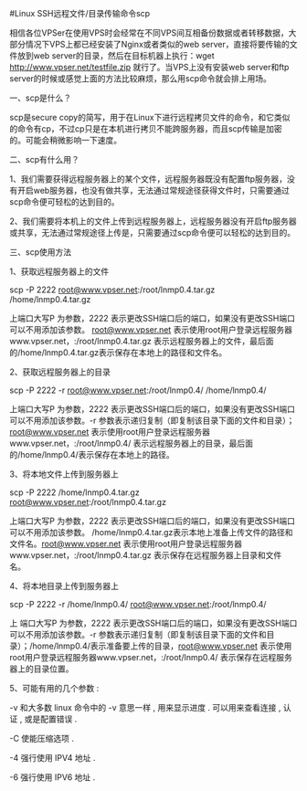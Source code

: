 #Linux SSH远程文件/目录传输命令scp

相信各位VPSer在使用VPS时会经常在不同VPS间互相备份数据或者转移数据，大部分情况下VPS上都已经安装了Nginx或者类似的web server，直接将要传输的文件放到web server的目录，然后在目标机器上执行：wget http://www.vpser.net/testfile.zip 就行了。当VPS上没有安装web server和ftp server的时候或感觉上面的方法比较麻烦，那么用scp命令就会排上用场。

一、scp是什么？

scp是secure copy的简写，用于在Linux下进行远程拷贝文件的命令，和它类似的命令有cp，不过cp只是在本机进行拷贝不能跨服务器，而且scp传输是加密的。可能会稍微影响一下速度。

二、scp有什么用？

1、我们需要获得远程服务器上的某个文件，远程服务器既没有配置ftp服务器，没有开启web服务器，也没有做共享，无法通过常规途径获得文件时，只需要通过scp命令便可轻松的达到目的。

2、我们需要将本机上的文件上传到远程服务器上，远程服务器没有开启ftp服务器或共享，无法通过常规途径上传是，只需要通过scp命令便可以轻松的达到目的。

三、scp使用方法

1、获取远程服务器上的文件

scp -P 2222 root@www.vpser.net:/root/lnmp0.4.tar.gz /home/lnmp0.4.tar.gz

上端口大写P 为参数，2222 表示更改SSH端口后的端口，如果没有更改SSH端口可以不用添加该参数。 root@www.vpser.net 表示使用root用户登录远程服务器www.vpser.net，:/root/lnmp0.4.tar.gz 表示远程服务器上的文件，最后面的/home/lnmp0.4.tar.gz表示保存在本地上的路径和文件名。

2、获取远程服务器上的目录

scp -P 2222 -r root@www.vpser.net:/root/lnmp0.4/ /home/lnmp0.4/

上端口大写P 为参数，2222 表示更改SSH端口后的端口，如果没有更改SSH端口可以不用添加该参数。-r 参数表示递归复制（即复制该目录下面的文件和目录）；root@www.vpser.net 表示使用root用户登录远程服务器www.vpser.net，:/root/lnmp0.4/ 表示远程服务器上的目录，最后面的/home/lnmp0.4/表示保存在本地上的路径。

3、将本地文件上传到服务器上

scp -P 2222 /home/lnmp0.4.tar.gz root@www.vpser.net:/root/lnmp0.4.tar.gz

上端口大写P 为参数，2222 表示更改SSH端口后的端口，如果没有更改SSH端口可以不用添加该参数。 /home/lnmp0.4.tar.gz表示本地上准备上传文件的路径和文件名。root@www.vpser.net 表示使用root用户登录远程服务器www.vpser.net，:/root/lnmp0.4.tar.gz 表示保存在远程服务器上目录和文件名。

4、将本地目录上传到服务器上

scp -P 2222 -r /home/lnmp0.4/ root@www.vpser.net:/root/lnmp0.4/

上 端口大写P 为参数，2222 表示更改SSH端口后的端口，如果没有更改SSH端口可以不用添加该参数。-r 参数表示递归复制（即复制该目录下面的文件和目录）；/home/lnmp0.4/表示准备要上传的目录，root@www.vpser.net 表示使用root用户登录远程服务器www.vpser.net，:/root/lnmp0.4/ 表示保存在远程服务器上的目录位置。

5、可能有用的几个参数 :

-v 和大多数 linux 命令中的 -v 意思一样 , 用来显示进度 . 可以用来查看连接 , 认证 , 或是配置错误 .

-C 使能压缩选项 .

-4 强行使用 IPV4 地址 .

-6 强行使用 IPV6 地址 .

